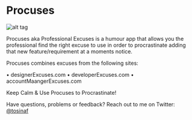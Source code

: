 Procuses
======

![alt tag](https://raw.github.com/TosinAF/Procuses/master/screenshot.png)

Procuses aka Professional Excuses is a humour app that allows you the professional find the right excuse to use in order to procrastinate adding that new feature/requirement at a moments notice. 

Procuses combines excuses from the following sites: 

• designerExcuses.com 
• developerExcuses.com 
• accountMaangerExcuses.com 

Keep Calm & Use Procuses to Procrastinate! 

Have questions, problems or feedback? Reach out to me on Twitter: [@tosinaf](twitter.com/tosinaf)